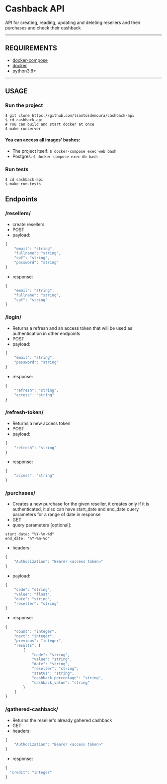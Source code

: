 # Cashback API
API for creating, reading, updating and deleting resellers and their purchases and check their cashback

---
## REQUIREMENTS
- [docker-compose](https://docs.docker.com/compose/install/)
- [docker](https://docs.docker.com/engine/install/)
- python3.8+
---

## USAGE
### Run the project
```
$ git clone https://github.com/lsantosdemoura/cashback-api
$ cd cashback-api
# You can build and start docker at once
$ make runserver
```
#### You can access all images' bashes:
- The project itself: ``` $ docker-compose exec web bash ```
- Postgres:  ``` $ docker-compose exec db bash ```

### Run tests
```
$ cd cashback-api
$ make run-tests
```

## Endpoints


### /resellers/
  - create resellers
  - POST
  - payload:
  ```javascript
  {
      "email": "string",
      "fullname": "string",
      "cpf": "string",
      "password": "string"
  }
  ```
  - response:
  ```javascript
  {
      "email": "string",
      "fullname": "string",
      "cpf": "string"
  }
  ```

### /login/
  - Returns a refresh and an access token that will be used as authentication in other endpoints
  - POST
  - payload:
  ```javascript
  {
      "email": "string",
      "password": "string"
  }
  ```
  - response:
  ```javascript
  {
      "refresh": "string",
      "access": "string"
  }
  ```

### /refresh-token/
  - Returns a new access token
  - POST
  - payload:
  ```javascript
  {
      "refresh": "string"
  }
  ```
  - response:
  ```javascript
  {
      "access": "string"
  }
  ```

### /purchases/
  - Creates a new purchase for the given reseller, it creates only if it is authenticated, it also can have start_date and end_date query parameters for a range of date in response
  - GET
  - query parameters [optional]:
  ```
  start_date: "%Y-%m-%d"
  end_date: "%Y-%m-%d"
  ```
  - headers:
  ```javascript
  {
      "Authorization": "Bearer <access token>"
  }
  ```
  - payload:
  ```javascript
  {
      "code": "string",
      "value": "float",
      "date": "string",
      "reseller": "string"
  }
  ```
  - response:
  ```javascript
  {
      "count": "integer",
      "next": "integer",
      "previous": "integer",
      "results": [
          {
              "code": "string",
              "value": "string",
              "date": "string",
              "reseller": "string",
              "status": "string",
              "cashback_percentage": "string",
              "cashback_value": "string"
          }
      ]
 }
  ```

### /gathered-cashback/
  - Returns the reseller's already gahered cashback
  - GET
  - headers:
  ```javascript
  {
      "Authorization": "Bearer <access token>"
  }
  ```
  - response:
  ```javascript
  {
    "credit": "integer"
  }
  ```
